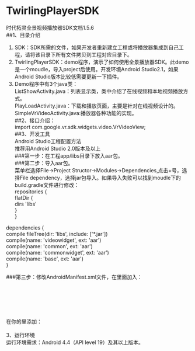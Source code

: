 # TwirlingPlayerSDK
时代拓灵全景视频播放器SDK文档1.5.6<br/>
##1、目录介绍<br/>
  1)	SDK：SDK所需的文件，如果开发者重新建立工程或将播放器集成到自己工程，请将该目录下所有文件拷贝到工程对应目录下。<br/>
  2)	TwirlingPlayerSDK：demo程序，演示了如何使用全景播放器SDK。此demo是一个moudle，导入project后使用。开发环境Android Studio2.1，如果Android Studio版本比较低需要更新一下插件。<br/>
  3)	Demo程序中有3个java类：<br/>
    ListShowActivity.java：列表显示类，类中介绍了在线视频和本地视频播放方式。<br/>
    PlayLoadActivity.java：下载和播放页面，主要是针对在线视频设计的。<br/>
    SimpleVrVideoActivity.java:播放器各种功能的实现。<br/>
##2、接口介绍：<br/>
  import com.google.vr.sdk.widgets.video.VrVideoView;<br/>
##3、开发工具<br/>
  Android Studio工程配置方法<br/>
  推荐用Android Studio 2.0版本及以上<br/>
###第一步：在工程app/libs目录下放入aar包。<br/>
###第二步：导入aar包。<br/>
    菜单栏选择File->Project Structor->Modules->Dependencies,点击+号，选择File dependency，选择jar包导入。如果导入失败可以找到moudle下的build.gradle文件进行修改：<br/>
repositories {<br/>
    flatDir {<br/>
      dirs 'libs'<br/>
    }<br/>
}<br/>
<p></p>
dependencies {<br/>
    compile fileTree(dir: 'libs', include: ['*.jar'])<br/>
    compile(name: 'videowidget', ext: 'aar')<br/>
    compile(name: 'common', ext: 'aar')<br/>
    compile(name: 'commonwidget', ext: 'aar')<br/>
    compile(name: 'base', ext: 'aar')<br/>
}<br/>
<p></p>
###第三步：修改AndroidManifest.xml文件，在里面加入：<br/>
<!-- These permissions are used by Google VR SDK to get the best Google VR headset profiles. !-->
<uses-permission android:name="android.permission.INTERNET" /><br/>
<uses-permission android:name="android.permission.ACCESS_NETWORK_STATE" /><br/>
<uses-permission android:name="android.permission.READ_EXTERNAL_STORAGE" /><br/>
<uses-permission android:name="android.permission.ACCESS_NETWORK_STATE" /><br/>
<uses-permission android:name="android.permission.WRITE_EXTERNAL_STORAGE" /><br/>
<uses-permission android:name="android.permission.MOUNT_UNMOUNT_FILESYSTEMS"/><br/>
在你的<intent-filter>里添加：<br/>
<category android:name="com.google.intent.category.CARDBOARD" /><br/>
3、运行环境<br/>
  运行环境需求：Android 4.4（API level 19）及其以上版本。<br/>
